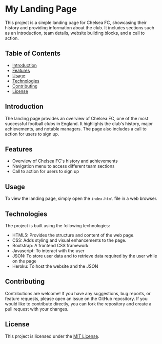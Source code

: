 # My Landing Page

This project is a simple landing page for Chelsea FC, showcasing their history and providing information about the club. It includes sections such as an introduction, team details, website building blocks, and a call to action.

## Table of Contents
- [Introduction](#introduction)
- [Features](#features)
- [Usage](#usage)
- [Technologies](#technologies)
- [Contributing](#contributing)
- [License](#license)

## Introduction

The landing page provides an overview of Chelsea FC, one of the most successful football clubs in England. It highlights the club's history, major achievements, and notable managers. The page also includes a call to action for users to sign up.

## Features

- Overview of Chelsea FC's history and achievements
- Navigation menu to access different team sections
- Call to action for users to sign up

## Usage

To view the landing page, simply open the `index.html` file in a web browser.


## Technologies

The project is built using the following technologies:

- HTML5: Provides the structure and content of the web page.
- CSS: Adds styling and visual enhancements to the page.
- Bootstrap: A frontend CSS framework
- Javascript: To interact with the user
- JSON: To store user data and to retrieve data required by the user while on the page
- Heroku: To host the website and the JSON

## Contributing

Contributions are welcome! If you have any suggestions, bug reports, or feature requests, please open an issue on the GitHub repository. If you would like to contribute directly, you can fork the repository and create a pull request with your changes.

## License

This project is licensed under the [MIT License](LICENSE).